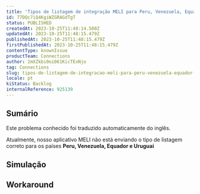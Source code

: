 ```yaml
---
title: 'Tipos de listagem de integração MELI para Peru, Venezuela, Equador e Uruguai'
id: 77DQc7iQ4KgiWZGRAGdTgT
status: PUBLISHED
createdAt: 2023-10-25T11:48:14.580Z
updatedAt: 2023-10-25T11:48:15.479Z
publishedAt: 2023-10-25T11:48:15.479Z
firstPublishedAt: 2023-10-25T11:48:15.479Z
contentType: knownIssue
productTeam: Connections
author: 2mXZkbi0oi061KicTExNjo
tag: Connections
slug: tipos-de-listagem-de-integracao-meli-para-peru-venezuela-equador-e-uruguai
locale: pt
kiStatus: Backlog
internalReference: 925139
---
```


## Sumário

<div class="alert alert-info">
  <p>Este problema conhecido foi traduzido automaticamente do inglês.</p>
</div>



Atualmente, nosso aplicativo MELI não está enviando o tipo de listagem correto para os países **Peru, Venezuela, Equador e Uruguai**

## Simulação



## Workaround



